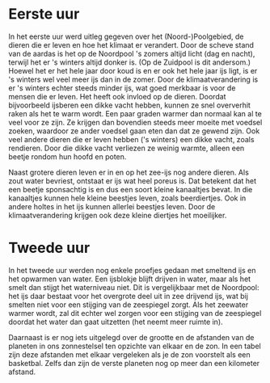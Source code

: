 # Eerste uur
In het eerste uur werd uitleg gegeven over het (Noord-)Poolgebied, de dieren die er leven en hoe het klimaat er verandert. Door de scheve stand van de aardas is het op de Noordpool 's zomers altijd licht (dag en nacht), terwijl het er 's winters altijd donker is. (Op de Zuidpool is dit andersom.) Hoewel het er het hele jaar door koud is en er ook het hele jaar ijs ligt, is er 's winters wel veel meer ijs dan in de zomer. Door de klimaatverandering is er 's winters echter steeds minder ijs, wat goed merkbaar is voor de mensen die er leven. Het heeft ook invloed op de dieren. Doordat bijvoorbeeld ijsberen een dikke vacht hebben, kunnen ze snel oververhit raken als het te warm wordt. Een paar graden warmer dan normaal kan al te veel voor ze zijn. Ze krijgen dan bovendien steeds meer moeite met voedsel zoeken, waardoor ze ander voedsel gaan eten dan dat ze gewend zijn. Ook veel andere dieren die er leven hebben ('s winters) een dikke vacht, zoals rendieren. Door die dikke vacht verliezen ze weinig warmte, alleen een beetje rondom hun hoofd en poten.

Naast grotere dieren leven er in en op het zee-ijs nog andere dieren. Als zout water bevriest, ontstaat er ijs wat heel poreus is. Dat betekent dat het een beetje sponsachtig is en dus een soort kleine kanaaltjes bevat. In die kanaaltjes kunnen hele kleine beestjes leven, zoals beerdiertjes. Ook in andere holtes in het ijs kunnen allerlei beestjes leven. Door de klimaatverandering krijgen ook deze kleine diertjes het moeilijker.

# Tweede uur
In het tweede uur werden nog enkele proefjes gedaan met smeltend ijs en het opwarmen van water. Een ijsblokje blijft drijven in water, maar als het smelt dan stijgt het waterniveau niet. Dit is vergelijkbaar met de Noordpool: het ijs daar bestaat voor het overgrote deel uit in zee drijvend ijs, wat bij smelten niet voor een stijging van de zeespiegel zorgt. Als het zeewater warmer wordt, zal dit echter wel zorgen voor een stijging van de zeespiegel doordat het water dan gaat uitzetten (het neemt meer ruimte in).

Daarnaast is er nog iets uitgelegd over de grootte en de afstanden van de planeten in ons zonnestelsel ten opzichte van elkaar en de zon. In een tabel zijn deze afstanden met elkaar vergeleken als je de zon voorstelt als een basketbal. Zelfs dan zijn de verste planeten nog op meer dan een kilometer afstand.
